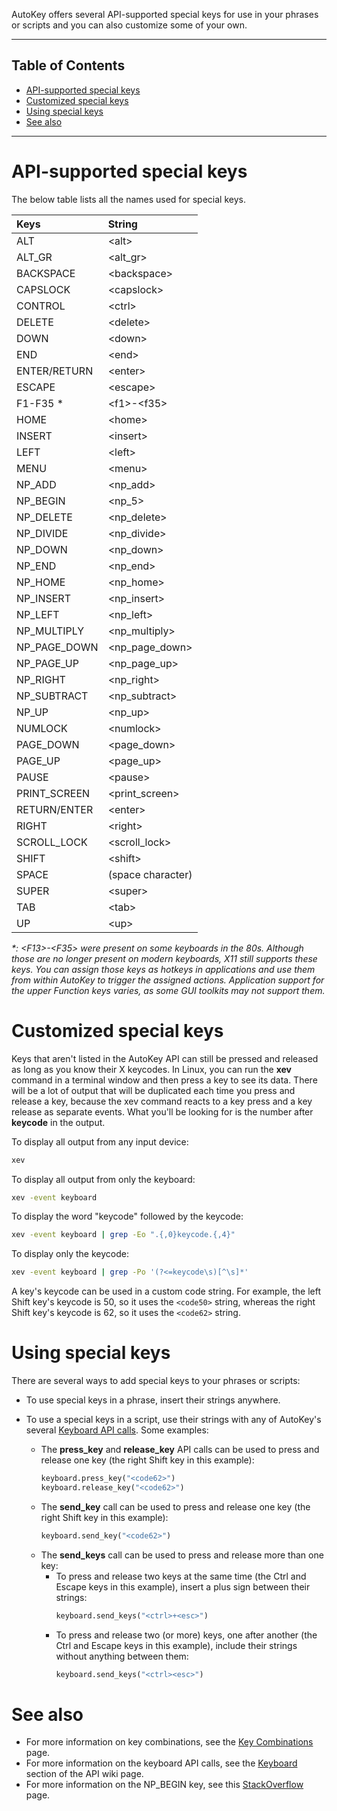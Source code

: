 AutoKey offers several API-supported special keys for use in your phrases or scripts and you can also customize some of your own.

***
## Table of Contents
* [API-supported special keys](https://github.com/autokey/autokey/wiki/Special-Keys#api-supported-special-keys)
* [Customized special keys](https://github.com/autokey/autokey/wiki/Special-Keys#customized-special-keys)
* [Using special keys](https://github.com/autokey/autokey/wiki/Special-Keys#customized-special-keys)
* [See also](https://github.com/autokey/autokey/wiki/Special-Keys/#see-also)
***

# API-supported special keys

The below table lists all the names used for special keys.

| Keys | String |
|:---------|:-----------|
| ALT | \<alt> |
| ALT_GR | \<alt_gr> |
| BACKSPACE | \<backspace> |
| CAPSLOCK | \<capslock> |
| CONTROL | \<ctrl> |
| DELETE | \<delete> |
| DOWN | \<down> |
| END | \<end> |
| ENTER/RETURN | \<enter> |
| ESCAPE | \<escape> |
| F1-F35 * | \<f1>-\<f35> |
| HOME | \<home> |
| INSERT | \<insert> |
| LEFT | \<left> |
| MENU | \<menu> |
| NP_ADD | \<np_add> |
| NP_BEGIN | \<np_5> |
| NP_DELETE | \<np_delete> |
| NP_DIVIDE | \<np_divide> |
| NP_DOWN | \<np_down> |
| NP_END | \<np_end> |
| NP_HOME | \<np_home> |
| NP_INSERT | \<np_insert> |
| NP_LEFT | \<np_left> |
| NP_MULTIPLY | \<np_multiply> |
| NP_PAGE_DOWN | \<np_page_down> |
| NP_PAGE_UP | \<np_page_up> |
| NP_RIGHT | \<np_right> |
| NP_SUBTRACT | \<np_subtract> |
| NP_UP | \<np_up> |
| NUMLOCK | \<numlock> |
| PAGE_DOWN | \<page_down> |
| PAGE_UP | \<page_up> |
| PAUSE | \<pause> |
| PRINT_SCREEN | \<print_screen> |
| RETURN/ENTER | \<enter> |
| RIGHT | \<right> |
| SCROLL_LOCK | \<scroll_lock> |
| SHIFT | \<shift> |
| SPACE | (space character) |
| SUPER | \<super> |
| TAB | \<tab> |
| UP | \<up> |

_*: \<F13>-\<F35> were present on some keyboards in the 80s. Although those are no longer present on modern keyboards, X11 still supports these keys. You can assign those keys as hotkeys in applications and use them from within AutoKey to trigger the assigned actions. Application support for the upper Function keys varies, as some GUI toolkits may not support them._

# Customized special keys
Keys that aren't listed in the AutoKey API can still be pressed and released as long as you know their X keycodes. In Linux, you can run the **xev** command in a terminal window and then press a key to see its data. There will be a lot of output that will be duplicated each time you press and release a key, because the xev command reacts to a key press and a key release as separate events. What you'll be looking for is the number after **keycode** in the output.

To display all output from any input device:
```bash
xev
```

To display all output from only the keyboard:
```bash
xev -event keyboard
```

To display the word "keycode" followed by the keycode:
```bash
xev -event keyboard | grep -Eo ".{,0}keycode.{,4}"
```

To display only the keycode:
```bash
xev -event keyboard | grep -Po '(?<=keycode\s)[^\s]*'
```
A key's keycode can be used in a custom code string. For example, the left Shift key's keycode is 50, so it uses the `<code50>` string, whereas the right Shift key's keycode is 62, so it uses the `<code62>` string.

# Using special keys
There are several ways to add special keys to your phrases or scripts:

* To use special keys in a phrase, insert their strings anywhere.

* To use a special keys in a script, use their strings with any of AutoKey's several [Keyboard API calls](https://github.com/autokey/autokey/wiki/API-Examples#keyboard). Some examples:
  * The **press_key** and **release_key** API calls can be used to press and release one key (the right Shift key in this example):
    ```python
    keyboard.press_key("<code62>")
    keyboard.release_key("<code62>")
    ```
  * The **send_key** call can be used to press and release one key (the right Shift key in this example):
    ```python
    keyboard.send_key("<code62>")
      ```
  * The **send_keys** call can be used to press and release more than one key:
    * To press and release two keys at the same time (the Ctrl and Escape keys in this example), insert a plus sign between their strings:
      ```python
      keyboard.send_keys("<ctrl>+<esc>")
      ```
    * To press and release two (or more) keys, one after another (the Ctrl and Escape keys in this example), include their strings without anything between them:
      ```python
      keyboard.send_keys("<ctrl><esc>")
      ```
  
# See also
* For more information on key combinations, see the [Key Combinations](https://github.com/autokey/autokey/wiki/Key-Combinations) page.
* For more information on the keyboard API calls, see the [Keyboard](https://github.com/autokey/autokey/wiki/API-Examples#keyboard) section of the API wiki page.
* For more information on the NP_BEGIN key, see this [StackOverflow](https://stackoverflow.com/questions/25259852/what-is-the-begin-key) page.
